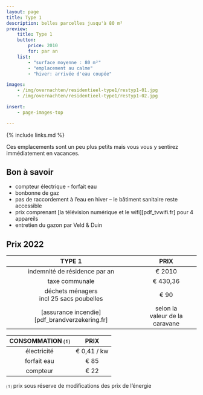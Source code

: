 ```yaml
---
layout: page
title: Type 1
description: belles parcelles jusqu'à 80 m²
preview:
    title: Type 1
    button:
        price: 2010
        for: par an
    list:
        - "surface moyenne : 80 m²"
        - "emplacement au calme"
        - "hiver: arrivée d'eau coupée"

images:
    - /img/overnachten/residentieel-type1/restyp1-01.jpg
    - /img/overnachten/residentieel-type1/restyp1-02.jpg

insert:
    - page-images-top

---
```


{% include links.md %}

Ces emplacements sont un peu plus petits mais vous vous y sentirez immédiatement en vacances.


## Bon à savoir

- compteur électrique - forfait eau
- bonbonne de gaz
- pas de raccordement à l’eau en hiver – le bâtiment sanitaire reste accessible
- prix comprenant [la télévision numérique et le wifi][pdf_tvwifi.fr] pour 4 appareils
- entretien du gazon par Veld & Duin


## Prix 2022

TYPE 1                                         |PRIX                               |
:---------------------------------------------:|:----------------------------------:|
indemnité de résidence par an                         | € 2010      
taxe communale                                 | € 430,36
déchets ménagers<br>incl 25 sacs poubelles<br>         | € 90   
 [assurance incendie][pdf_brandverzekering.fr]    | selon la<br>valeur de la caravane

CONSOMMATION ⑴           |PRIX          |
:--------------------:|:-------------:|
électricité           | € 0,41 / kw        
forfait eau           | € 85
compteur              | € 22

⑴ prix sous réserve de modifications des prix de l’énergie
